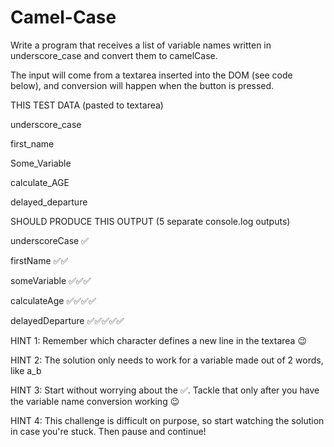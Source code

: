 # Camel-Case

Write a program that receives a list of variable names written in underscore_case and convert them to camelCase.

The input will come from a textarea inserted into the DOM (see code below), and conversion will happen when the button is pressed.

THIS TEST DATA (pasted to textarea)

underscore_case

 first_name
 
Some_Variable 

  calculate_AGE
  
delayed_departure

SHOULD PRODUCE THIS OUTPUT (5 separate console.log outputs)

underscoreCase      ✅

firstName           ✅✅

someVariable        ✅✅✅

calculateAge        ✅✅✅✅

delayedDeparture    ✅✅✅✅✅

HINT 1: Remember which character defines a new line in the textarea 😉

HINT 2: The solution only needs to work for a variable made out of 2 words, like a_b

HINT 3: Start without worrying about the ✅. Tackle that only after you have the variable name conversion working 😉

HINT 4: This challenge is difficult on purpose, so start watching the solution in case you're stuck. Then pause and continue!
